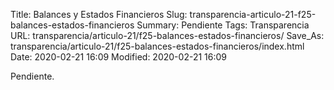 Title: Balances y Estados Financieros
Slug: transparencia-articulo-21-f25-balances-estados-financieros
Summary: Pendiente
Tags: Transparencia
URL: transparencia/articulo-21/f25-balances-estados-financieros/
Save_As: transparencia/articulo-21/f25-balances-estados-financieros/index.html
Date: 2020-02-21 16:09
Modified: 2020-02-21 16:09


Pendiente.
